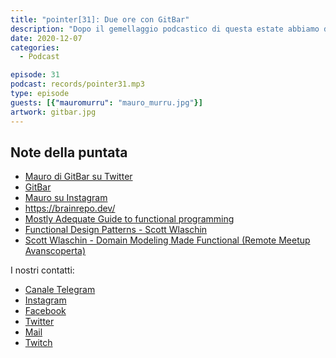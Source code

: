 ```yaml
---
title: "pointer[31]: Due ore con GitBar"
description: "Dopo il gemellaggio podcastico di questa estate abbiamo deciso di ricambiare l'invito di Mauro di GitBar e di ospitarlo a casa PointerPodcast. Non riusciamo a riassumere in queste poche righe tutti gli argomenti che abbiamo toccato durante questa puntata che, come avrete capito anche dal titolo, è piuttosto lunga. Non vi resta che ascoltarla...."
date: 2020-12-07
categories:
  - Podcast

episode: 31
podcast: records/pointer31.mp3
type: episode
guests: [{"mauromurru": "mauro_murru.jpg"}]
artwork: gitbar.jpg
---
```


## Note della puntata
<!-- wp:list -->
<ul><li><a href="https://twitter.com/brainrepo">Mauro di GitBar su Twitter</a></li><li><a href="https://www.gitbar.it/">GitBar</a></li><li><a href="https://www.instagram.com/brainrepo/">Mauro su Instagram</a></li><li><a href="https://brainrepo.dev/">https://brainrepo.dev/</a></li><li><a href="https://github.com/MostlyAdequate/mostly-adequate-guide">Mostly Adequate Guide to functional programming</a></li><li><a href="https://www.youtube.com/watch?v=srQt1NAHYC0&amp;feature=youtu.be">Functional Design Patterns - Scott Wlaschin</a></li><li><a href="https://www.youtube.com/watch?v=Qt2iGKT09UY&amp;app=desktop">Scott Wlaschin - Domain Modeling Made Functional (Remote Meetup Avanscoperta)</a></li></ul>
<!-- /wp:list -->

I nostri contatti:

- [Canale Telegram](https://t.me/PointerPodcast)
- [Instagram](https://www.instagram.com/pointerpodcast/)
- [Facebook](https://www.facebook.com/pointerPodcast/)
- [Twitter](https://twitter.com/PointerPodcast)
- [Mail](info@pointerpodcast.it)
- [Twitch](https://www.twitch.tv/pointerpodcast)

